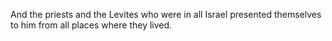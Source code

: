 And the priests and the Levites who were in all Israel presented themselves to him from all places where they lived.
